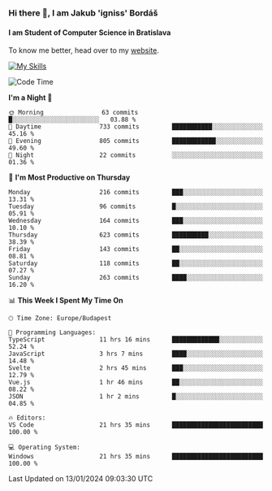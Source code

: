 ### Hi there 👋, I am Jakub 'igniss' Bordáš

#### I am Student of Computer Science in Bratislava
To know me better, head over to my [website](https://bordas.sk).

[![My Skills](https://skillicons.dev/icons?i=js,html,css,figma,svelte,java,kotlin,python,postgresql,typescript,nest,nodejs)](https://bordas.sk)


<!--START_SECTION:waka-->
![Code Time](http://img.shields.io/badge/Code%20Time-1%2C347%20hrs%2036%20mins-blue)

**I'm a Night 🦉** 

```text
🌞 Morning                63 commits          █░░░░░░░░░░░░░░░░░░░░░░░░   03.88 % 
🌆 Daytime                733 commits         ███████████░░░░░░░░░░░░░░   45.16 % 
🌃 Evening                805 commits         ████████████░░░░░░░░░░░░░   49.60 % 
🌙 Night                  22 commits          ░░░░░░░░░░░░░░░░░░░░░░░░░   01.36 % 
```
📅 **I'm Most Productive on Thursday** 

```text
Monday                   216 commits         ███░░░░░░░░░░░░░░░░░░░░░░   13.31 % 
Tuesday                  96 commits          █░░░░░░░░░░░░░░░░░░░░░░░░   05.91 % 
Wednesday                164 commits         ███░░░░░░░░░░░░░░░░░░░░░░   10.10 % 
Thursday                 623 commits         ██████████░░░░░░░░░░░░░░░   38.39 % 
Friday                   143 commits         ██░░░░░░░░░░░░░░░░░░░░░░░   08.81 % 
Saturday                 118 commits         ██░░░░░░░░░░░░░░░░░░░░░░░   07.27 % 
Sunday                   263 commits         ████░░░░░░░░░░░░░░░░░░░░░   16.20 % 
```


📊 **This Week I Spent My Time On** 

```text
🕑︎ Time Zone: Europe/Budapest

💬 Programming Languages: 
TypeScript               11 hrs 16 mins      █████████████░░░░░░░░░░░░   52.24 % 
JavaScript               3 hrs 7 mins        ████░░░░░░░░░░░░░░░░░░░░░   14.48 % 
Svelte                   2 hrs 45 mins       ███░░░░░░░░░░░░░░░░░░░░░░   12.79 % 
Vue.js                   1 hr 46 mins        ██░░░░░░░░░░░░░░░░░░░░░░░   08.22 % 
JSON                     1 hr 2 mins         █░░░░░░░░░░░░░░░░░░░░░░░░   04.85 % 

🔥 Editors: 
VS Code                  21 hrs 35 mins      █████████████████████████   100.00 % 

💻 Operating System: 
Windows                  21 hrs 35 mins      █████████████████████████   100.00 % 
```


 Last Updated on 13/01/2024 09:03:30 UTC
<!--END_SECTION:waka-->
